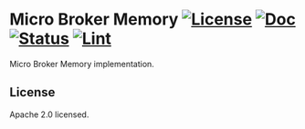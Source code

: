 # Micro Broker Memory [![License](https://img.shields.io/:license-apache-blue.svg)](https://opensource.org/licenses/Apache-2.0) [![Doc](https://img.shields.io/badge/go.dev-reference-007d9c?logo=go&logoColor=white&style=flat-square)](https://pkg.go.dev/github.com/unistack-org/micro-broker-memory?tab=overview) [![Status](https://github.com/unistack-org/micro-broker-memory/workflows/build/badge.svg?branch=master)](https://github.com/unistack-org/micro-broker-memory/actions?query=workflow%3Abuild+branch%3Amaster+event%3Apush) [![Lint](https://goreportcard.com/badge/github.com/unistack-org/micro-broker-memory)](https://goreportcard.com/report/github.com/unistack-org/micro-broker-memory)

Micro Broker Memory implementation.

## License

Apache 2.0 licensed.
